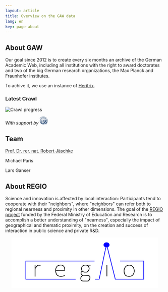 ```yaml
---
layout: article
title: Overview on the GAW data
lang: en
key: page-about
---
```


## About GAW

Our goal since 2012 is to create every six months an archive of the
German Academic Web, including all institutions with the right to
award doctorates and two of the big German research organizations, the
Max Planck and Fraunhofer institutes.

To achive it, we use an instance of [Heritrix](https://github.com/internetarchive/heritrix3).

### Latest Crawl

<img src="https://amor.cms.hu-berlin.de/~jaeschkr/crawler/progress.svg" alt="Crawl progress">

*With support by <a href="https://www.l3s.de/en"><img src="/assets/images/logo/L3S_Logo_NEU_small.jpg" alt="L3S" style ="width: 5%; height: auto;" /></a>*

## Team

[Prof. Dr. rer. nat. Robert Jäschke](https://www.ibi.hu-berlin.de/de/ueber-uns/personen/jaeschke)

Michael Paris

Lars Ganser

## About REGIO

Science and innovation is affected by local interaction: Participants
tend to cooperate with their "neighbors", where "neighbors" can refer
both to regional nearness and proximity in other dimensions. The goal
of the [REGIO project](https://www.regio-project.org/) funded by the
Federal Ministry of Education and Research is to accomplish a better
understanding of "nearness", especially the impact of geographical and
thematic proximity, on the creation and success of interaction in
public science and private R&D.

<div style="Text-align: center"><a href="https://www.regio-project.org/"><img src="/assets/images/logo/regio.svg" alt="REGIO" class="center" /></a></div>

